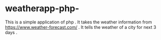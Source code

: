 # weatherapp-php-
This is a simple application of php . It takes the weather information from https://www.weather-forecast.com/ . It tells the weather of a city 
for next 3 days . 
